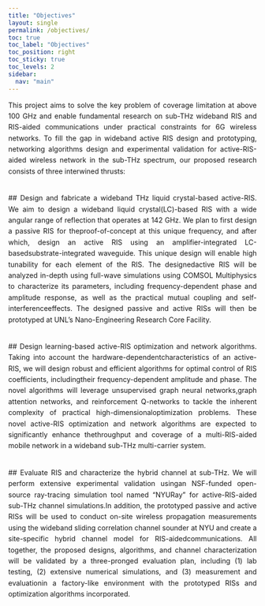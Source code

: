 ```yaml
---
title: "Objectives"
layout: single
permalink: /objectives/
toc: true             
toc_label: "Objectives"  
toc_position: right    
toc_sticky: true     
toc_levels: 2
sidebar:
  nav: "main"
---
```




<style>
  .edu-activity { 
    text-align: justify; 
    text-justify: inter-word; 
    line-height: 1.6;
    margin-bottom: 2rem;
  }
</style>

<div class="edu-activity">
	This project aims to solve the key problem of coverage limitation at above 100 GHz
and enable fundamental research on sub-THz wideband RIS and RIS-aided communications under
practical constraints for 6G wireless networks. To fill the gap in wideband active RIS design and prototyping, networking algorithms design and experimental validation for active-RIS-aided
wireless network in the sub-THz spectrum, our proposed research consists of three interwined thrusts:
</div>


<div markdown="1" class="edu-activity">
## Design and fabricate a wideband THz liquid crystal-based active-RIS.
  We aim to design a wideband liquid crystal(LC)-based RIS with a wide angular range of reflection that operates at 142 GHz. We plan to first design a passive RIS for theproof-of-concept at this unique frequency, 
and after which, design an active RIS using an amplifier-integrated LC-basedsubstrate-integrated waveguide. This unique design will enable high tunability for each element of the RIS. The designedactive RIS will be 
analyzed in-depth using full-wave simulations using COMSOL Multiphysics to characterize its parameters, including frequency-dependent phase and amplitude response, as well as the practical mutual coupling and self-interferenceeffects. 
The designed passive and active RISs will then be prototyped at UNL’s Nano-Engineering Research Core Facility.
</div>


<div markdown="1" class="edu-activity">
## Design learning-based active-RIS optimization and network algorithms.
  Taking into account the hardware-dependentcharacteristics of an active-RIS, we will design robust and efficient algorithms for optimal control of RIS coefficients, includingtheir frequency-dependent amplitude and phase. 
The novel algorithms will leverage unsupervised graph neural networks,graph attention networks, and reinforcement Q-networks to tackle the inherent complexity of practical high-dimensionaloptimization problems. 
These novel active-RIS optimization and network algorithms are expected to significantly enhance thethroughput and coverage of a multi-RIS-aided mobile network in a wideband sub-THz multi-carrier system.
</div>


<div markdown="1" class="edu-activity">
## Evaluate RIS and characterize the hybrid channel at sub-THz.
  We will perform extensive experimental validation usingan NSF-funded open-source ray-tracing simulation tool named “NYURay” for active-RIS-aided sub-THz channel simulations.In addition, the prototyped passive and active RISs will be used to 
conduct on-site wireless propagation measurements using the wideband sliding correlation channel sounder at NYU and create a site-specific hybrid channel model for RIS-aidedcommunications. 
All together, the proposed designs, algorithms, and channel characterization will be validated by a three-pronged evaluation plan, including (1) lab testing, (2) extensive numerical simulations, 
and (3) measurement and evaluationin a factory-like environment with the prototyped RISs and optimization algorithms incorporated.
</div>
